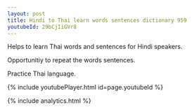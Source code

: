 ```yaml
---
layout: post
title: Hindi to Thai learn words sentences dictionary 959 
youtubeId: 29bCjIiGVr8
---
```

 
 
Helps to learn Thai words and sentences for Hindi speakers.

Opportunitiy to repeat the words sentences. 

Practice Thai language. 
 
{% include youtubePlayer.html id=page.youtubeId %}
 
 
{% include analytics.html %}